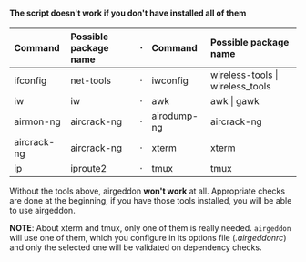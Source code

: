 #### The script doesn't work if you don't have installed all of them

 Command     | Possible package name | &#8901; | Command     | Possible package name           
:------------|:----------------------|:-------:|:------------|:--------------------------------
 ifconfig    | net-tools             | &#8901; | iwconfig    | wireless-tools \| wireless_tools
 iw          | iw                    | &#8901; | awk         | awk \| gawk                     
 airmon-ng   | aircrack-ng           | &#8901; | airodump-ng | aircrack-ng                     
 aircrack-ng | aircrack-ng           | &#8901; | xterm       | xterm                           
 ip          | iproute2              | &#8901; | tmux        | tmux                            

Without the tools above, airgeddon **won't work** at all.
Appropriate checks are done at the beginning, if you have those tools installed, you will be able to use airgeddon.

**NOTE**: About xterm and tmux, only one of them is really needed. `airgeddon` will use one of them, which you configure in its options file (_.airgeddonrc_) and only the selected one will be validated on dependency checks.